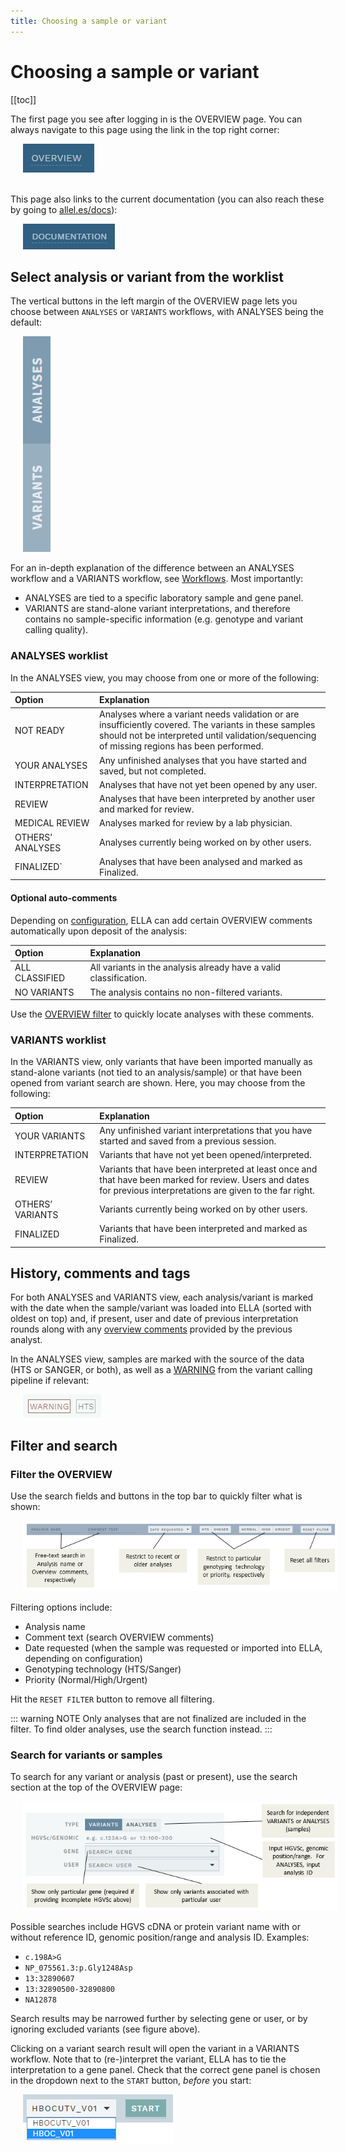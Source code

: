 ```yaml
---
title: Choosing a sample or variant
---
```


# Choosing a sample or variant 

[[toc]]

The first page you see after logging in is the OVERVIEW page. You can always navigate to this page using the link in the top right corner:

<div style="text-indent: 4%;"><img src="./img/overview_btn.png"></div>
<br>

This page also links to the current documentation (you can also reach these by going to [allel.es/docs](http://allel.es/docs)): 

<div style="text-indent: 4%;"><img src="./img/documentation_btn.png"></div>


## Select analysis or variant from the worklist

The vertical buttons in the left margin of the OVERVIEW page lets you choose between `ANALYSES` or `VARIANTS` workflows, with ANALYSES being the default: 

<div style="text-indent: 4%;"><img src="./img/analyses_variants_btn.png"></div>

For an in-depth explanation of the difference between an ANALYSES workflow and a VARIANTS workflow, see [Workflows](/manual/workflows.md). Most importantly: 

- ANALYSES are tied to a specific laboratory sample and gene panel.
- VARIANTS are stand-alone variant interpretations, and therefore contains no sample-specific information (e.g. genotype and variant calling quality).

### ANALYSES worklist

In the ANALYSES view, you may choose from one or more of the following: 

Option  | Explanation
:--- | :---
NOT READY | Analyses where a variant needs validation or are insufficiently covered. The variants in these samples should not be interpreted until validation/sequencing of missing regions has been performed.
YOUR ANALYSES | Any unfinished analyses that you have started and saved, but not completed.
INTERPRETATION  | Analyses that have not yet been opened by any user.
REVIEW  | Analyses that have been interpreted by another user and marked for review.
MEDICAL REVIEW  | Analyses marked for review by a lab physician.
OTHERS’ ANALYSES  | Analyses currently being worked on by other users.
FINALIZED` | Analyses that have been analysed and marked as Finalized.

#### Optional auto-comments

Depending on [configuration](/technical/import.html#deposit), ELLA can add certain OVERVIEW comments automatically upon deposit of the analysis:

Option  | Explanation
:--- | :---
ALL CLASSIFIED  | All variants in the analysis already have a valid classification.
NO VARIANTS | The analysis contains no non-filtered variants. 

Use the [OVERVIEW filter](#filter-the-overview) to quickly locate analyses with these comments.

### VARIANTS worklist

In the VARIANTS view, only variants that have been imported manually as stand-alone variants (not tied to an analysis/sample) or that have been opened from variant search are shown. Here, you may choose from the following:

Option  | Explanation
:--- | :---
YOUR VARIANTS | Any unfinished variant interpretations that you have started and saved from a previous session.
INTERPRETATION | Variants that have not yet been opened/interpreted.
REVIEW | Variants that have been interpreted at least once and that have been marked for review. Users and dates for previous interpretations are given to the far right.
OTHERS’ VARIANTS | Variants currently being worked on by other users.
FINALIZED | Variants that have been interpreted and marked as Finalized.

## History, comments and tags

For both ANALYSES and VARIANTS view, each analysis/variant is marked with the date when the sample/variant was loaded into ELLA (sorted with oldest on top) and, if present, user and date of previous interpretation rounds along with any [overview comments](/manual/top-bar.html#work-log) provided by the previous analyst. 

In the ANALYSES view, samples are marked with the source of the data (HTS or SANGER, or both), as well as a [WARNING](/manual/info-page.html#pipeline-warnings) from the variant calling pipeline if relevant:

<div style="text-indent: 4%;"><img src="./img/overview_tags.png"></div>

## Filter and search

### Filter the OVERVIEW

Use the search fields and buttons in the top bar to quickly filter what is shown: 

<div style="text-indent: 4%;"><img src="./img/overview_filter.png"></div>

Filtering options include: 
- Analysis name
- Comment text (search OVERVIEW comments)
- Date requested (when the sample was requested or imported into ELLA, depending on configuration)
- Genotyping technology (HTS/Sanger)
- Priority (Normal/High/Urgent)

Hit the `RESET FILTER` button to remove all filtering. 

::: warning NOTE
Only analyses that are not finalized are included in the filter. To find older analyses, use the search function instead.
:::

### Search for variants or samples

To search for any variant or analysis (past or present), use the search section at the top of the OVERVIEW page:

<div style="text-indent: 4%;"><img src="./img/search.png"></div>

Possible searches include HGVS cDNA or protein variant name with or without reference ID, genomic position/range and analysis ID. Examples:

  - `c.198A>G`
  - `NP_075561.3:p.Gly1248Asp`
  - `13:32890607`
  - `13:32890500-32890800`
  - `NA12878`

Search results may be narrowed further by selecting gene or user, or by ignoring excluded variants (see figure above).

Clicking on a variant search result will open the variant in a VARIANTS workflow. Note that to (re-)interpret the variant, ELLA has to tie the interpretation to a gene panel. Check that the correct gene panel is chosen in the dropdown next to the `START` button, *before* you start:

<div style="text-indent: 4%;"><img src="./img/choose_genepanel.png"></div>


